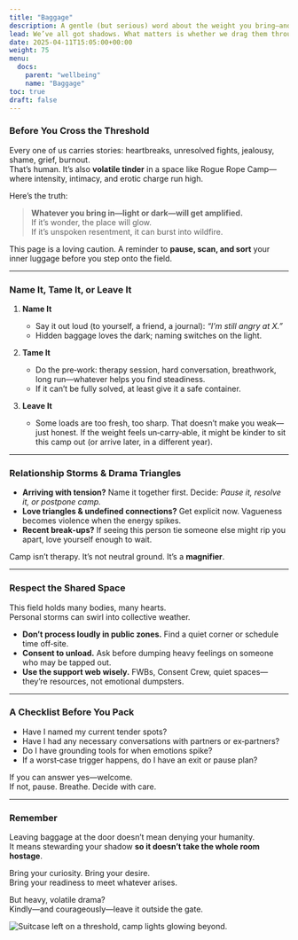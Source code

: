 ```yaml
---
title: "Baggage"
description: A gentle (but serious) word about the weight you bring—and the weight you might off‑load onto others.
lead: We’ve all got shadows. What matters is whether we drag them through camp or meet them with care before we arrive.
date: 2025-04-11T15:05:00+00:00
weight: 75
menu:
  docs:
    parent: "wellbeing"
    name: "Baggage"
toc: true
draft: false
---
```


### Before You Cross the Threshold

Every one of us carries stories: heartbreaks, unresolved fights, jealousy, shame, grief, burnout.  
That’s human. It’s also **volatile tinder** in a space like Rogue Rope Camp—where intensity, intimacy, and erotic charge run high.

Here’s the truth:

> **Whatever you bring in—light or dark—will get amplified.**  
> If it’s wonder, the place will glow.  
> If it’s unspoken resentment, it can burst into wildfire.

This page is a loving caution. A reminder to **pause, scan, and sort** your inner luggage before you step onto the field.

---

### Name It, Tame It, or Leave It

1. **Name It**  
   - Say it out loud (to yourself, a friend, a journal): *“I’m still angry at X.”*  
   - Hidden baggage loves the dark; naming switches on the light.

2. **Tame It**  
   - Do the pre‑work: therapy session, hard conversation, breathwork, long run—whatever helps you find steadiness.  
   - If it can’t be fully solved, at least give it a safe container.

3. **Leave It**  
   - Some loads are too fresh, too sharp. That doesn’t make you weak—just honest. If the weight feels un‑carry‑able, it might be kinder to sit this camp out (or arrive later, in a different year).

---

### Relationship Storms & Drama Triangles

- **Arriving with tension?** Name it together first. Decide: *Pause it, resolve it, or postpone camp.*  
- **Love triangles & undefined connections?** Get explicit now. Vagueness becomes violence when the energy spikes.  
- **Recent break‑ups?** If seeing this person tie someone else might rip you apart, love yourself enough to wait.

Camp isn’t therapy. It’s not neutral ground. It’s a **magnifier**.

---

### Respect the Shared Space

This field holds many bodies, many hearts.  
Personal storms can swirl into collective weather.

- **Don’t process loudly in public zones.** Find a quiet corner or schedule time off‑site.  
- **Consent to unload.** Ask before dumping heavy feelings on someone who may be tapped out.  
- **Use the support web wisely.** FWBs, Consent Crew, quiet spaces—they’re resources, not emotional dumpsters.

---

### A Checklist Before You Pack

- Have I named my current tender spots?  
- Have I had any necessary conversations with partners or ex‑partners?  
- Do I have grounding tools for when emotions spike?  
- If a worst‑case trigger happens, do I have an exit or pause plan?

If you can answer yes—welcome.  
If not, pause. Breathe. Decide with care.

---

### Remember

Leaving baggage at the door doesn’t mean denying your humanity.  
It means stewarding your shadow **so it doesn’t take the whole room hostage**.

Bring your curiosity. Bring your desire.  
Bring your readiness to meet whatever arises.

But heavy, volatile drama?  
Kindly—and courageously—leave it outside the gate.


![Suitcase left on a threshold, camp lights glowing beyond.](/images/rrc25/baggage.png)
